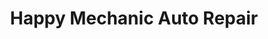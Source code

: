 ---
title: "Happy Mechanic Auto Repair"
url: /laurel/happy-mechanic-auto-repair/
shop: car repair
---